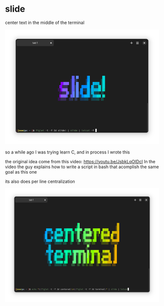 # slide
center text in the middle of the terminal

![slide image](./shorts/1.png)

so a while ago I was trying learn C, and in process I wrote this

the original idea come from this video: https://youtu.be/JsbkLqOIDcI In the video the guy explains how to write a script in bash that acomplish the same goal as this one

its also does per line centralization

![slide image](./shorts/2.png)